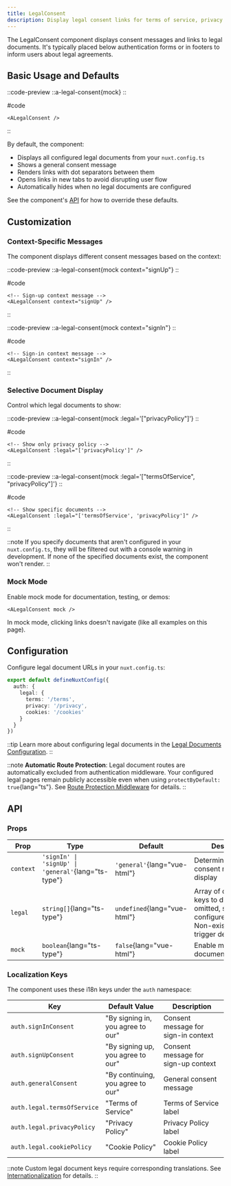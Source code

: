 ```yaml
---
title: LegalConsent
description: Display legal consent links for terms of service, privacy policy, and other legal documents
---
```


The LegalConsent component displays consent messages and links to legal documents. It's typically placed below authentication forms or in footers to inform users about legal agreements.

## Basic Usage and Defaults

::code-preview
::a-legal-consent{mock}
::

#code

```vue
<ALegalConsent />
```
::

By default, the component:

- Displays all configured legal documents from your `nuxt.config.ts`
- Shows a general consent message
- Renders links with dot separators between them
- Opens links in new tabs to avoid disrupting user flow
- Automatically hides when no legal documents are configured

See the component's [API](#api) for how to override these defaults.

## Customization

### Context-Specific Messages

The component displays different consent messages based on the context:

::code-preview
::a-legal-consent{mock context="signUp"}
::

#code

```vue
<!-- Sign-up context message -->
<ALegalConsent context="signUp" />
```
::

::code-preview
::a-legal-consent{mock context="signIn"}
::

#code

```vue
<!-- Sign-in context message -->
<ALegalConsent context="signIn" />
```
::

### Selective Document Display

Control which legal documents to show:

::code-preview
::a-legal-consent{mock :legal='["privacyPolicy"]'}
::

#code

```vue
<!-- Show only privacy policy -->
<ALegalConsent :legal="['privacyPolicy']" />
```
::

::code-preview
::a-legal-consent{mock :legal='["termsOfService", "privacyPolicy"]'}
::

#code

```vue
<!-- Show specific documents -->
<ALegalConsent :legal="['termsOfService', 'privacyPolicy']" />
```
::

::note
If you specify documents that aren't configured in your `nuxt.config.ts`, they will be filtered out with a console warning in development. If none of the specified documents exist, the component won't render.
::

### Mock Mode

Enable mock mode for documentation, testing, or demos:

```vue
<ALegalConsent mock />
```

In mock mode, clicking links doesn't navigate (like all examples on this page).

## Configuration

Configure legal document URLs in your `nuxt.config.ts`:

```typescript [nuxt.config.ts]
export default defineNuxtConfig({
  auth: {
    legal: {
      terms: '/terms',
      privacy: '/privacy',
      cookies: '/cookies'
    }
  }
})
```

::tip
Learn more about configuring legal documents in the [Legal Documents Configuration](/docs/configuration/legal-documents).
::

::note
**Automatic Route Protection**: Legal document routes are automatically excluded from authentication middleware. Your configured legal pages remain publicly accessible even when using `protectByDefault: true`{lang="ts"}. See [Route Protection Middleware](/docs/configuration/middleware#behavior) for details.
::

## API

### Props

| Prop      | Type                                          | Default                       | Description                                                              |
| --------- | --------------------------------------------- | ----------------------------- | ------------------------------------------------------------------------ |
| `context` | `'signIn' \| 'signUp' \| 'general'`{lang="ts-type"} | `'general'`{lang="vue-html"}  | Determines which consent message to display                             |
| `legal`   | `string[]`{lang="ts-type"}                    | `undefined`{lang="vue-html"}  | Array of document keys to display. If omitted, shows all configured docs. Non-existent keys trigger dev warnings |
| `mock`    | `boolean`{lang="ts-type"}                     | `false`{lang="vue-html"}      | Enable mock mode for documentation/testing                              |

### Localization Keys

The component uses these i18n keys under the `auth` namespace:

| Key                           | Default Value                          | Description                           |
| ----------------------------- | -------------------------------------- | ------------------------------------- |
| `auth.signInConsent`          | "By signing in, you agree to our"     | Consent message for sign-in context  |
| `auth.signUpConsent`          | "By signing up, you agree to our"     | Consent message for sign-up context  |
| `auth.generalConsent`         | "By continuing, you agree to our"     | General consent message              |
| `auth.legal.termsOfService`   | "Terms of Service"                    | Terms of Service label               |
| `auth.legal.privacyPolicy`    | "Privacy Policy"                      | Privacy Policy label                  |
| `auth.legal.cookiePolicy`     | "Cookie Policy"                       | Cookie Policy label                   |

::note
Custom legal document keys require corresponding translations. See [Internationalization](/docs/configuration/internationalization#custom-legal-documents) for details.
::